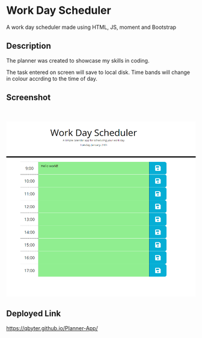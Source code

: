 # Work Day Scheduler
A work day scheduler made using HTML, JS, moment and Bootstrap


## Description ##

The planner was created to showcase my skills in coding.

The task entered on screen will save to local disk. Time bands will change in colour accrding to the time of day.

## Screenshot

<br>
<br>



<img src="./Assets/images/screenshot.png">


## Deployed Link

https://qbyter.github.io/Planner-App/
